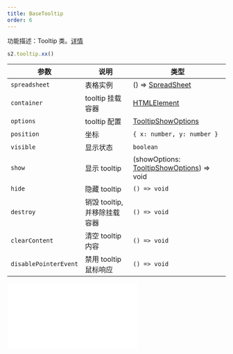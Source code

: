 ```yaml
---
title: BaseTooltip
order: 6
---
```


功能描述：Tooltip 类。[详情](https://github.com/antvis/S2/blob/master/packages/s2-core/src/ui/tooltip/index.ts)

```ts
s2.tooltip.xx()
```

| 参数 | 说明 | 类型 |
| --- | --- | --- |
| `spreadsheet` | 表格实例 | () => [SpreadSheet](/zh/docs/api/basic-class/spreadsheet) |
| `container` | tooltip 挂载容器 | [HTMLElement](https://developer.mozilla.org/en-US/docs/Web/API/HTMLElement) |
| `options` | tooltip 配置 | [TooltipShowOptions](#tooltipshowoptions) |
| `position` | 坐标 | `{ x: number, y: number }` |
| `visible` | 显示状态 | `boolean` |
| `show` | 显示 tooltip | (showOptions: [TooltipShowOptions](#tooltipshowoptions)) => void |
| `hide` | 隐藏 tooltip | `() => void` |
| `destroy` | 销毁 tooltip, 并移除挂载容器 | `() => void` |
| `clearContent` | 清空 tooltip 内容 | `() => void` |
| `disablePointerEvent` | 禁用 tooltip 鼠标响应 | `() => void` |

<embed src="@/docs/common/custom-tooltip.zh.md"></embed>
